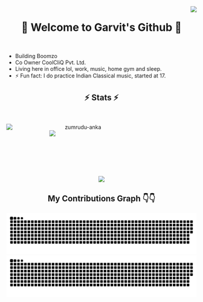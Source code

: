 <img align="right" src="https://visitor-badge.laobi.icu/badge?page_id=Garvit1809.Garvit1809">

<h1 align="center">
🙏 Welcome to Garvit's Github 🙏
</h1>
<br>

- Building Boomzo
- Co Owner CoolCliQ Pvt. Ltd.
- Living here in office lol, work, music, home gym and sleep.
- ⚡ Fun fact: I do practice Indian Classical music, started at 17.


<h2 align="center">⚡ Stats ⚡</h2>
<br>
<p align=center>
  <div align=center>
    <a href="https://github.com/denvercoder1/github-readme-streak-stats" title="Go to Source">
      <img align="left" width=390 src="https://github-readme-streak-stats.herokuapp.com/?user=Garvit1809&theme=react&border=61dafb&hide_border=true" alt="zumrudu-anka" />
    </a>
    <a href="https://github.com/anuraghazra/github-readme-stats" title="Go to Source">
      <img align="right" width=390 src="https://github-readme-stats.vercel.app/api?username=Garvit1809&show_icons=true&theme=react&border_color=61dafb&hide_border=true" />
    </a>
  </div>
  <br><br><br><br><br><br><br><br>
  <div align=center>
    <a href="https://github.com/anuraghazra/github-readme-stats">
      <img width=325 align="center" src="https://github-readme-stats.vercel.app/api/top-langs/?username=Garvit1809&hide=c%23,powershell,Mathematica,Ruby,Objective-C,Objective-C%2b%2b,Cuda&title_color=61dafb&text_color=ffffff&icon_color=61dafb&bg_color=20232a&langs_count=8&layout=compact&border_color=61dafb&hide_border=true" />
    </a>
  </div>
</p>

<h2 align="center">
  My Contributions Graph 👇👇 
</h2>

![github contribution grid snake animation](https://raw.githubusercontent.com/Garvit1809/Garvit1809/output/github-contribution-grid-snake-dark.svg#gh-dark-mode-only)
![github contribution grid snake animation](https://raw.githubusercontent.com/Garvit1809/Garvit1809/output/github-contribution-grid-snake.svg#gh-light-mode-only)

